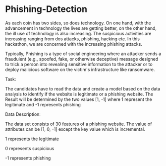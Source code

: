 # Phishing-Detection

As each coin has two sides, so does technology. On one hand, with the advancement in technology the lives are getting better, on the other hand, the ill use of technology is also increasing. The suspicious activities are increasing ranging from dos attacks, phishing, hacking etc. In this hackathon, we are concerned with the increasing phishing attacks.


Typically, Phishing is a type of social engineering where an attacker sends a fraudulent (e.g., spoofed, fake, or otherwise deceptive) message designed to trick a person into revealing sensitive information to the attacker or to deploy malicious software on the victim's infrastructure like ransomware.





Task:

The candidates have to read the data and create a model based on the data analysis to identify if the website is legitimate or a phishing website. The Result will be determined by the two values [1, -1] where 1 represent the legitimate and -1 represents phishing


Data Description:

The data set consists of 30 features of a phishing website. The value of attributes can be [1, 0, -1] except the key value which is incremental.

1 represents the legitimate

0 represents suspicious

-1 represents phishing


